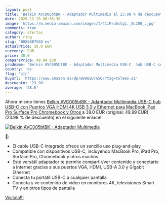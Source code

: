 ```yaml
---
layout: post
title: 'Belkin AVC005btBK - Adaptador Multimedia al 23.98 % de descuento'
date: 2020-12-20 06:36:38
image: 'https://m.media-amazon.com/images/I/41iMru5sCgL._SL200_.jpg'
comments: true
category: ofertas
author: ring
slug: 'B086SD7G5Q-es'
actualPrice: 38.0 EUR
currency: EUR
price: 38.0
comparePrice: 49.99 EUR
prodname: 'Belkin AVC005btBK - Adaptador Multimedia USB-C  hub USB-C con Puertos VGA  HDMI 4K  USB 3.0 y Ethernet  para MacBook  iPad Pro  Surface Pro  Chromebook y Otros '
country: 'es'
flag: '🇪🇸'
buyurl: 'https://www.amazon.es/dp/B086SD7G5Q/?tag=tolees-21'
descuento: '23.98'
average: '38.0'
---
```


Ahora mismo tienes [Belkin AVC005btBK - Adaptador Multimedia USB-C  hub USB-C con Puertos VGA  HDMI 4K  USB 3.0 y Ethernet  para MacBook  iPad Pro  Surface Pro  Chromebook y Otros ](https://www.amazon.es/dp/B086SD7G5Q/?tag=tolees-21) a 38.0 EUR (original: 49.99 EUR) (23.98 %  de descuento) en el siguiente enlace!

[![Belkin AVC005btBK - Adaptador Multimedia](https://m.media-amazon.com/images/I/41iMru5sCgL._SL200_.jpg)](https://www.amazon.es/dp/B086SD7G5Q/?tag=tolees-21)

🔎:

- El cable USB-C integrado ofrece un sencillo uso plug-and-play
- Compatible con dispositivos USB-C, incluyendo MacBook Pro, iPad Pro, Surface Pro, Chromebook y otros muchos
- Este versátil adaptador te permite compartir/ver contenido y conectarte a internet gracias a sus puertos VGA, HDMI, USB-A 3.0 y Gigabit Ethernet
- Conecta tu portátil USB-C a cualquier pantalla
- Conecta y ve contenido de vídeo en monitores 4K, televisiones Smart TV y en otros tipos de pantalla

[Visítala!!!](https://www.amazon.es/dp/B086SD7G5Q/?tag=tolees-21)
